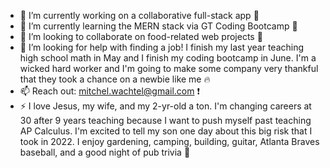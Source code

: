 - 🔭 I’m currently working on a collaborative full-stack app :eyes:
- 🌱 I’m currently learning the MERN stack via GT Coding Bootcamp :floppy_disk:
- 👯 I’m looking to collaborate on food-related web projects :pizza:
- 🤔 I’m looking for help with finding a job! I finish my last year teaching high school math in May and I finish my coding bootcamp in June. I'm a wicked hard worker and I'm going to make some company very thankful that they took a chance on a newbie like me :fire:
- 📫 Reach out: mitchel.wachtel@gmail.com :exclamation:
- ⚡ I love Jesus, my wife, and my 2-yr-old a ton. I'm changing careers at 30 after 9 years teaching because I want to push myself past teaching AP Calculus. I'm excited to tell my son one day about this big risk that I took in 2022. I enjoy gardening, camping, building, guitar, Atlanta Braves baseball, and a good night of pub trivia :beers:
